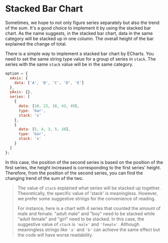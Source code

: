 # Stacked Bar Chart

Sometimes, we hope to not only figure series separately but also the trend of the sum. It's a good choice to implement it by using the stacked bar chart. As the name suggests, in the stacked bar chart, data in the same category will be stacked up in one column. The overall height of the bar explained the change of total.

There is a simple way to implement a stacked bar chart by ECharts. You need to set the same string type value for a group of series in `stack`. The series with the same `stack` value will be in the same category.

```js [live]
option = {
  xAxis: {
    data: ['A', 'B', 'C', 'D', 'E']
  },
  yAxis: {},
  series: [
    {
      data: [10, 22, 28, 43, 49],
      type: 'bar',
      stack: 'x'
    },
    {
      data: [5, 4, 3, 5, 10],
      type: 'bar',
      stack: 'x'
    }
  ]
};
```

In this case, the position of the second series is based on the position of the first series, the height increased is corresponding to the first series' height. Therefore, from the position of the second series, you can find the changing trend of the sum of the two.

> The value of `stack` explained what series will be stacked up together. Theoretically, the specific value of 'stack' is meaningless. However, we prefer some suggestive strings for the convenience of reading.
>
> For instance, here is a chart with 4 series that counted the amount of male and female. "adult male" and "boy" need to be stacked while "adult female" and "girl" need to be stacked. In this case, the suggestive value of `stack` is `'male'` and `'female'`. Although meaningless strings like `'a'` and `'b'` can achieve the same effect but the code will have worse readability.
